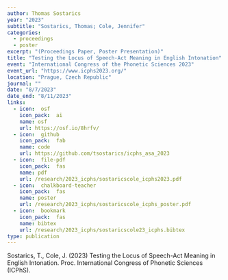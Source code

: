 ```yaml
---
author: Thomas Sostarics
year: "2023"
subtitle: "Sostarics, Thomas; Cole, Jennifer"
categories:
  - proceedings
  - poster
excerpt: "(Proceedings Paper, Poster Presentation)"
title: "Testing the Locus of Speech-Act Meaning in English Intonation"
event: "International Congress of the Phonetic Sciences 2023"
event_url: "https://www.icphs2023.org/"
location: "Prague, Czech Republic"
journal: ""
date: "8/7/2023"
date_end: "8/11/2023"
links:
  - icon:  osf
    icon_pack:  ai
    name: osf
    url: https://osf.io/8hrfv/
  - icon:  github
    icon_pack:  fab
    name: code
    url: https://github.com/tsostarics/icphs_asa_2023
  - icon:  file-pdf
    icon_pack:  fas
    name: pdf
    url: /research/2023_icphs/sostaricscole_icphs2023.pdf
  - icon:  chalkboard-teacher
    icon_pack:  fas
    name: poster
    url: /research/2023_icphs/sostaricscole_icphs_poster.pdf
  - icon:  bookmark
    icon_pack:  fas
    name: bibtex
    url: /research/2023_icphs/sostaricscole23_icphs.bibtex
type: publication
---
```


Sostarics, T., Cole, J. (2023) Testing the Locus of Speech-Act Meaning in English Intonation. Proc. International Congress of Phonetic Sciences (ICPhS).
